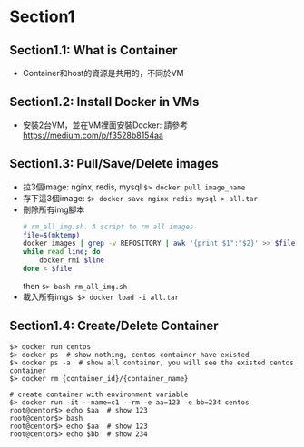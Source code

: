 # Section1
## Section1.1: What is Container
- Container和host的資源是共用的，不同於VM

## Section1.2: Install Docker in VMs
- 安裝2台VM，並在VM裡面安裝Docker: 請參考 https://medium.com/p/f3528b8154aa

## Section1.3: Pull/Save/Delete images
- 拉3個image: nginx, redis, mysql
    `$> docker pull image_name`
- 存下這3個image: 
    `$> docker save nginx redis mysql > all.tar`
- 刪除所有img腳本
    ```bash
    # rm_all_img.sh. A script to rm all images
    file=$(mktemp)
    docker images | grep -v REPOSITORY | awk '{print $1":"$2}' >> $file
    while read line; do
        docker rmi $line
    done < $file
    ```
    then `$> bash rm_all_img.sh`
- 載入所有imgs:
    `$> docker load -i all.tar`

## Section1.4: Create/Delete Container
```
$> docker run centos
$> docker ps  # show nothing, centos container have existed
$> docker ps -a  # show all container, you will see the existed centos container
$> docker rm {container_id}/{container_name}
```

```
# create container with environment variable
$> docker run -it --name=c1 --rm -e aa=123 -e bb=234 centos
root@centor$> echo $aa  # show 123
root@centor$> bash 
root@centor$> echo $aa  # show 123
root@centor$> echo $bb  # show 234
```


